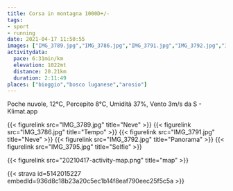 ```yaml
---
title: Corsa in montagna 1000D+/-
tags:
- sport
- running
date: 2021-04-17 11:50:55
images: ["IMG_3789.jpg","IMG_3786.jpg","IMG_3791.jpg","IMG_3792.jpg","IMG_3795.jpg","20210417-activity-map.png"]
activitydata:
  pace: 6:31min/km
  elevation: 1022mt
  distance: 20.21km
  duration: 2:11:49
places: ["bioggio","bosco luganese","arosio"]
---
```


Poche nuvole, 12°C, Percepito 8°C, Umidità 37%, Vento 3m/s da S - Klimat.app

<!--more-->

{{< figurelink src="IMG_3789.jpg" title="Neve" >}}
{{< figurelink src="IMG_3786.jpg" title="Tempo" >}}
{{< figurelink src="IMG_3791.jpg" title="Neve" >}}
{{< figurelink src="IMG_3792.jpg" title="Panorama" >}}
{{< figurelink src="IMG_3795.jpg" title="Selfie" >}}


{{< figurelink src="20210417-activity-map.png" title="map" >}}


{{< strava id=5142015227 embedId=936d8c18b23a20c5ec1b14f8eaf790eec25f5c5a >}}
